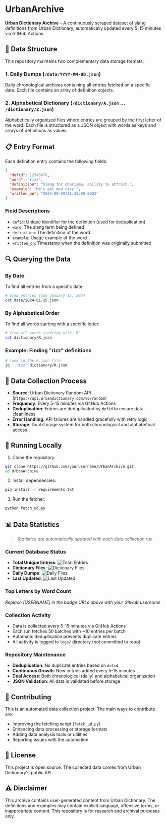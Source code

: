 # UrbanArchive

**Urban Dictionary Archive** – A continuously scraped dataset of slang definitions from Urban Dictionary, automatically updated every 5-15 minutes via GitHub Actions.

## 📁 Data Structure

This repository maintains two complementary data storage formats:

### 1. Daily Dumps (`/data/YYYY-MM-DD.json`)
Daily chronological archives containing all entries fetched on a specific date. Each file contains an array of definition objects.

### 2. Alphabetical Dictionary (`/dictionary/A.json` ... `/dictionary/Z.json`)
Alphabetically organized files where entries are grouped by the first letter of the word. Each file is structured as a JSON object with words as keys and arrays of definitions as values.

## 📋 Entry Format

Each definition entry contains the following fields:

```json
{
  "defid": 12345678,
  "word": "rizz",
  "definition": "Slang for charisma; ability to attract.",
  "example": "He's got mad rizz.",
  "written_on": "2025-09-09T21:31:00.000Z"
}
```

### Field Descriptions
- `defid`: Unique identifier for the definition (used for deduplication)
- `word`: The slang term being defined
- `definition`: The definition of the word
- `example`: Usage example of the word
- `written_on`: Timestamp when the definition was originally submitted

## 🔍 Querying the Data

### By Date
To find all entries from a specific date:
```bash
# View entries from January 15, 2024
cat data/2024-01-15.json
```

### By Alphabetical Order
To find all words starting with a specific letter:
```bash
# View all words starting with 'R'
cat dictionary/R.json
```

### Example: Finding "rizz" definitions
```bash
# Look in the R.json file
jq '.rizz' dictionary/R.json
```

## 🔄 Data Collection Process

- **Source**: Urban Dictionary Random API (`https://api.urbandictionary.com/v0/random`)
- **Frequency**: Every 5-15 minutes via GitHub Actions
- **Deduplication**: Entries are deduplicated by `defid` to ensure data cleanliness
- **Error Handling**: API failures are handled gracefully with retry logic
- **Storage**: Dual storage system for both chronological and alphabetical access

## 🚀 Running Locally

1. Clone the repository:
```bash
git clone https://github.com/yourusername/UrbanArchive.git
cd UrbanArchive
```

2. Install dependencies:
```bash
pip install -r requirements.txt
```

3. Run the fetcher:
```bash
python fetch_ud.py
```

## 📊 Data Statistics

> *Statistics are automatically updated with each data collection run*

### Current Database Status
- **Total Unique Entries**: ![Total Entries](https://img.shields.io/badge/dynamic/json?url=https%3A%2F%2Fraw.githubusercontent.com%2F[USERNAME]%2FUrbanArchive%2Fmain%2Fstats.json&query=%24.total_unique_entries&label=entries&color=blue)
- **Dictionary Files**: ![Dictionary Files](https://img.shields.io/badge/dynamic/json?url=https%3A%2F%2Fraw.githubusercontent.com%2F[USERNAME]%2FUrbanArchive%2Fmain%2Fstats.json&query=%24.dictionary_files&label=letters&color=green)
- **Daily Dumps**: ![Daily Files](https://img.shields.io/badge/dynamic/json?url=https%3A%2F%2Fraw.githubusercontent.com%2F[USERNAME]%2FUrbanArchive%2Fmain%2Fstats.json&query=%24.daily_files&label=days&color=orange)
- **Last Updated**: ![Last Updated](https://img.shields.io/badge/dynamic/json?url=https%3A%2F%2Fraw.githubusercontent.com%2F[USERNAME]%2FUrbanArchive%2Fmain%2Fstats.json&query=%24.last_updated&label=updated&color=lightgrey)

### Top Letters by Word Count
*Replace [USERNAME] in the badge URLs above with your GitHub username*

### Collection Activity
- Data is collected every 5-15 minutes via GitHub Actions
- Each run fetches 50 batches with ~10 entries per batch
- Automatic deduplication prevents duplicate entries
- All activity is logged to `logs/` directory (not committed to repo)

### Repository Maintenance
- **Deduplication**: No duplicate entries based on `defid`
- **Continuous Growth**: New entries added every 5-15 minutes
- **Dual Access**: Both chronological (daily) and alphabetical organization
- **JSON Validation**: All data is validated before storage

## 🤝 Contributing

This is an automated data collection project. The main ways to contribute are:
- Improving the fetching script (`fetch_ud.py`)
- Enhancing data processing or storage formats
- Adding data analysis tools or utilities
- Reporting issues with the automation

## 📄 License

This project is open source. The collected data comes from Urban Dictionary's public API.

## ⚠️ Disclaimer

This archive contains user-generated content from Urban Dictionary. The definitions and examples may contain explicit language, offensive terms, or inappropriate content. This repository is for research and archival purposes only.

